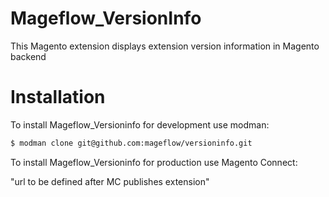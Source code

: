 Mageflow_VersionInfo
===========

This Magento extension displays extension version information in Magento backend

Installation
===========

To install Mageflow_Versioninfo for development use modman:

```bash
$ modman clone git@github.com:mageflow/versioninfo.git
```

To install Mageflow_Versioninfo for production use Magento Connect:

"url to be defined after MC publishes extension"
